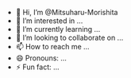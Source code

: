 - 👋 Hi, I’m @Mitsuharu-Morishita
- 👀 I’m interested in ...
- 🌱 I’m currently learning ...
- 💞️ I’m looking to collaborate on ...
- 📫 How to reach me ...
- 😄 Pronouns: ...
- ⚡ Fun fact: ...

<!---
Mitsuharu-Morishita/Mitsuharu-Morishita is a ✨ special ✨ repository because its `README.md` (this file) appears on your GitHub profile.
You can click the Preview link to take a look at your changes.
--->

